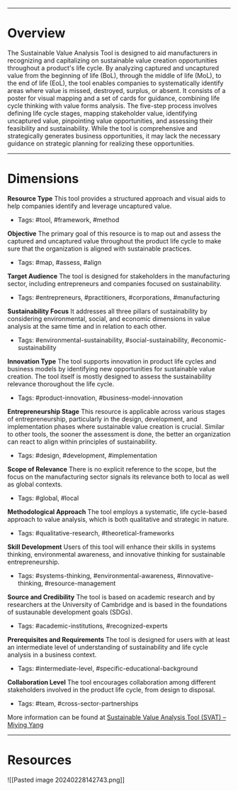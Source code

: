 ___
# Overview
The Sustainable Value Analysis Tool is designed to aid manufacturers in recognizing and capitalizing on sustainable value creation opportunities throughout a product's life cycle. By analyzing captured and uncaptured value from the beginning of life (BoL), through the middle of life (MoL), to the end of life (EoL), the tool enables companies to systematically identify areas where value is missed, destroyed, surplus, or absent. It consists of a poster for visual mapping and a set of cards for guidance, combining life cycle thinking with value forms analysis. The five-step process involves defining life cycle stages, mapping stakeholder value, identifying uncaptured value, pinpointing value opportunities, and assessing their feasibility and sustainability. While the tool is comprehensive and strategically generates business opportunities, it may lack the necessary guidance on strategic planning for realizing these opportunities.
___
# Dimensions

**Resource Type**
This tool provides a structured approach and visual aids to help companies identify and leverage uncaptured value.
- Tags: #tool, #framework, #method

**Objective**
The primary goal of this resource is to map out and assess the captured and uncaptured value throughout the product life cycle to make sure that the organization is aligned with sustainable practices.
- Tags: #map, #assess, #align

**Target Audience**
The tool is designed for stakeholders in the manufacturing sector, including entrepreneurs and companies focused on sustainability.
- Tags: #entrepreneurs, #practitioners, #corporations, #manufacturing

**Sustainability Focus**
It addresses all three pillars of sustainability by considering environmental, social, and economic dimensions in value analysis at the same time and in relation to each other.
- Tags: #environmental-sustainability, #social-sustainability, #economic-sustainability

**Innovation Type**
The tool supports innovation in product life cycles and business models by identifying new opportunities for sustainable value creation. The tool itself is mostly designed to assess the sustainability relevance thoroughout the life cycle.
- Tags: #product-innovation, #business-model-innovation

**Entrepreneurship Stage**
This resource is applicable across various stages of entrepreneurship, particularly in the design, development, and implementation phases where sustainable value creation is crucial. Similar to other tools, the sooner the assessment is done, the better an organization can react to align within principles of sustainability.
- Tags: #design, #development, #implementation

**Scope of Relevance**
There is no explicit reference to the scope, but the focus on the manufacturing sector signals its relevance both to local as well as global contexts.
- Tags: #global, #local 

**Methodological Approach**
The tool employs a systematic, life cycle-based approach to value analysis, which is both qualitative and strategic in nature.
- Tags: #qualitative-research, #theoretical-frameworks

**Skill Development**
Users of this tool will enhance their skills in systems thinking, environmental awareness, and innovative thinking for sustainable entrepreneurship.
- Tags: #systems-thinking, #environmental-awareness, #innovative-thinking, #resource-management

**Source and Credibility**
The tool is based on academic research and by researchers at the University of Cambridge and is based in the foundations of sustaunable development goals (SDGs).
- Tags: #academic-institutions, #recognized-experts

**Prerequisites and Requirements**
The tool is designed for users with at least an intermediate level of understanding of sustainability and life cycle analysis in a business context.
- Tags: #intermediate-level, #specific-educational-background

**Collaboration Level**
The tool encourages collaboration among different stakeholders involved in the product life cycle, from design to disposal.
- Tags: #team, #cross-sector-partnerships

More information can be found at [Sustainable Value Analysis Tool (SVAT) – Miying Yang](https://yangmiyingblog.wordpress.com/svat/)

___
# Resources

![[Pasted image 20240228142743.png]]

